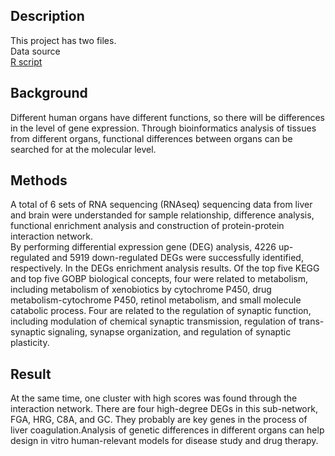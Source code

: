 ## Description
This project has two files.  
Data source   
[R script](https://raw.githubusercontent.com/Bowen999/liver_and_brain_transcriptome_different_analysis/main/main.R)

## Background
Different human organs have different functions, so there will be differences in the level of gene expression. Through bioinformatics analysis of tissues from different organs, functional differences between organs can be searched for at the molecular level.
## Methods
A total of 6 sets of RNA sequencing (RNAseq) sequencing data from liver and brain were understanded for sample relationship, difference analysis, functional enrichment analysis and construction of protein-protein interaction network.  
By performing differential expression gene (DEG) analysis, 4226 up-regulated and 5919 down-regulated DEGs were successfully identified, respectively. In the DEGs enrichment analysis results. Of the top five KEGG and top five GOBP biological concepts, four were related to metabolism, including metabolism of xenobiotics by cytochrome P450, drug metabolism-cytochrome P450, retinol metabolism, and small molecule catabolic process. Four are related to the regulation of synaptic function, including modulation of chemical synaptic transmission, regulation of trans-synaptic signaling, synapse organization, and regulation of synaptic plasticity. 
## Result
At the same time, one cluster with high scores was found through the interaction network. There are four high-degree DEGs in this sub-network, FGA, HRG, C8A, and GC. They probably are key genes in the process of liver coagulation.Analysis of genetic differences in different organs can help design in vitro human-relevant models for disease study and drug therapy.
